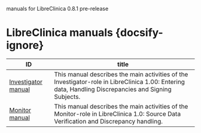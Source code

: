 
manuals for LibreClinica 0.8.1 pre-release

# LibreClinica manuals {docsify-ignore}

| ID | title |
| -- | ----- |
| [Investigator manual](manuals/investigator-manual.md) | This manual describes the main activities of the Investigator-role in LibreClinica 1.00: Entering data, Handling Discrepancies and Signing Subjects. |
| [Monitor manual](manuals/monitor-manual.md) | This manual describes the main activities of the Monitor-role in LibreClinica 1.0: Source Data Verification and Discrepancy handling. |
